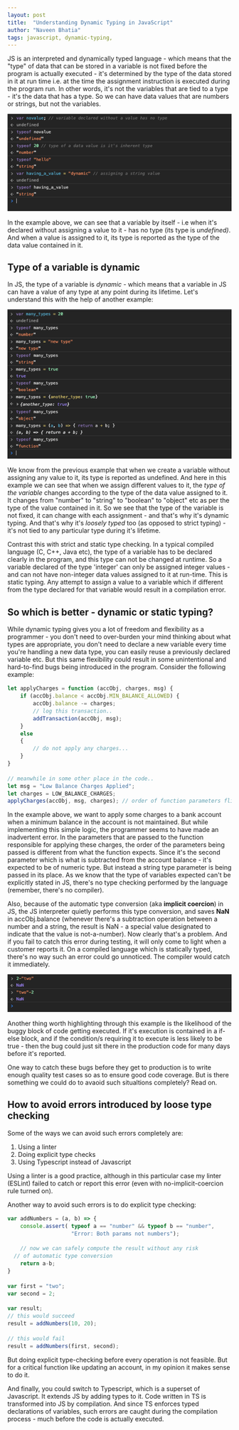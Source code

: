 ```yaml
---
layout: post
title:  "Understanding Dynamic Typing in JavaScript"
author: "Naveen Bhatia"
tags: javascript, dynamic-typing, 
---
```


JS is an interpreted and dynamically typed language - which means that the "type" of data that can be stored in a variable is not fixed before the program is actually executed - it's determined by the type of the data stored in it at run time i.e. at the time the assignment instruction is executed during the program run. In other words, it's not the variables that are tied to a type - it's the data that has a type. So we can have data values that are numbers or strings, but not the variables. 

![typeof](/assets/imgs/typeof-var.png)

In the example above, we can see that a variable by itself - i.e when it's declared without assigning a value to it - has no type (its type is *undefined)*. And when a value is assigned to it, its type is reported as the type of the data value contained in it.

## Type of a variable is dynamic

In JS, the type of a variable is *dynamic* - which means that a variable in JS can have a value of any type at any point during its lifetime. Let's understand this with the help of another example:

![DynamicTyping](/assets/imgs/dynamic-typing.png)

We know from the previous example that when we create a variable without assigning any value to it, its type is reported as undefined. And here in this example we can see that when we assign different values to it, the *type of the variable* changes according to the type of the data value assigned to it. It changes from "number" to "string" to "boolean" to "object" etc as per the type of the value contained in it. So we see that the type of the variable is not fixed, it can change with each assignment - and that's why it's dynamic typing. And that's why it's *loosely typed* too (as opposed to strict typing) - it's not tied to any particular type during it's lifetime.

Contrast this with strict and static type checking. In a typical compiled language (C, C++, Java etc), the type of a variable has to be declared clearly in the program, and this type can not be changed at runtime. So a variable declared of the type 'integer' can only be assigned integer values - and can not have non-integer data values assigned to it at run-time. This is static typing. Any attempt to assign a value to a variable which if different from the type declared for that variable would result in a compilation error. 

## So which is better - dynamic or static typing?

While dynamic typing gives you a lot of freedom and flexibility as a programmer - you don't need to over-burden your mind thinking about what types are appropriate, you don't need to declare a new variable every time you're handling a new data type, you can easily reuse a previously declared variable etc. But this same flexibility could result in some unintentional and hard-to-find bugs being introduced in the program. Consider the following example:

```javascript
let applyCharges = function (accObj, charges, msg) {
	if (accObj.balance < accObj.MIN_BALANCE_ALLOWED) {
		accObj.balance -= charges; 
		// log this transaction..
		addTransaction(accObj, msg);
	}
	else
	{
		// do not apply any charges...
	}
} 

// meanwhile in some other place in the code..
let msg = "Low Balance Charges Applied";
let charges = LOW_BALANCE_CHARGES;
applyCharges(accObj, msg, charges); // order of function parameters flipped 
```

In the example above, we want to apply some charges to a bank account when a minimum balance in the account is not maintained. But while implementing this simple logic, the programmer seems to have made an inadvertent error. In the parameters that are passed to the function responsible for applying these charges, the order of the parameters being passed is different from what the function expects. Since it's the second parameter which is what is subtracted from the account balance - it's expected to be of numeric type. But instead a string type parameter is being passed in its place. As we know that the type of variables expected can't be explicitly stated in JS, there's no type checking performed by the language (remember, there's no compiler). 

Also, because of the automatic type conversion (aka **implicit coercion**) in JS, the JS interpreter quietly performs this type conversion, and saves **NaN** in accObj.balance (whenever there's a subtraction operation between a number and a string, the result is NaN - a special value designated to indicate that the value is not-a-number). Now clearly that's a problem. And if you fail to catch this error during testing, it will only come to light when a customer reports it.
On a compiled language which is statically typed, there's no way such an error could go unnoticed. The compiler would catch it immediately.

![automatic-type-conversion](/assets/imgs/implicit-coercion.png)

Another thing worth highlighting through this example is the likelihood of the buggy block of code getting executed. If it's execution is contained in a if-else block, and if the condition/s requiring it to execute is less likely to be true - then the bug could just sit there in the production code for many days before it's reported. 

One way to catch these bugs before they get to production is to write enough quality test cases so as to ensure good code coverage. But is there something we could do to avaoid such situaltions completely? Read on.

## How to avoid errors introduced by loose type checking

Some of the ways we can avoid such errors completely are:

1. Using a linter 
2. Doing explicit type checks 
3. Using Typescript instead of Javascript

Using a linter is a good practice, although in this particular case my linter (ESLint) failed to catch or report this error (even with no-implicit-coercion rule turned on). 

Another way to avoid such errors is to do explicit type checking:

```jsx
var addNumbers = (a, b) => {
	console.assert( typeof a == "number" && typeof b == "number", 
      		        "Error: Both params not numbers");

	// now we can safely compute the result without any risk 
  // of automatic type conversion
	return a-b;
}

var first = "two";
var second = 2;

var result;
// this would succeed
result = addNumbers(10, 20);

// this would fail
result = addNumbers(first, second);
```

But doing explicit type-checking before every operation is not feasible. But for a critical function like updating an account, in my opinion it makes sense to do it.

And finally, you could switch to Typescript, which is a superset of Javascript. It extends JS by adding types to it. Code written in TS is transformed into JS by compilation. And since TS enforces typed declarations of variables, such errors are caught during the compilation process - much before the code is actually executed.